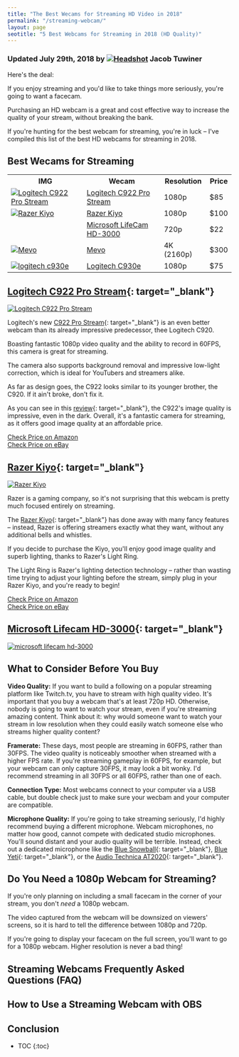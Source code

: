 ```yaml
---
title: "The Best Wecams for Streaming HD Video in 2018"
permalink: "/streaming-webcam/"
layout: page
seotitle: "5 Best Webcams for Streaming in 2018 (HD Quality)" 
---
```

<h3 class="page-subtitle">
	Updated July 29th, 2018 by 
	<a href="/about/"><img src="/img/profile/close.jpg" class="circle" alt="Headshot"></a>
	Jacob Tuwiner
</h3>

Here's the deal: 

If you enjoy streaming and you'd like to take things more seriously, you're going to want a facecam. 

Purchasing an HD webcam is a great and cost effective way to increase the quality of your stream, without breaking the bank. 

If you're hunting for the best webcam for streaming, you're in luck – I've compiled this list of the best HD webcams for streaming in 2018. 

## Best Wecams for Streaming 

<table class="basic-table" align="center">
	<tr>
		<th>IMG</th>
		<th>Wecam</th>
		<th>Resolution</th>
		<th>Price</th>
	</tr>
	<tr>
		<td><a target="_blank" href="https://amzn.to/2Ka2O8T"><img alt="Logitech C922 Pro Stream" class="table-image" src="/img/streaming-webcam/logitech-c922.jpg" /></a></td>
		<td><a target="_blank" href="https://amzn.to/2Ka2O8T">Logitech C922 Pro Stream</a></td>
		<td>1080p</td>
		<td>$85</td>
	</tr>
	<tr>
		<td><a target="_blank" href="https://amzn.to/2NYlhrf"><img alt="Razer Kiyo" class="table-image" src="/img/streaming-webcam/razer-kiyo.jpg" /></a></td>
		<td><a target="_blank" href="https://amzn.to/2NYlhrf">Razer Kiyo</a></td>
		<td>1080p</td>
		<td>$100</td>
	</tr>
	<tr>
		<td><a target="_blank" href="https://amzn.to/2M7bqir"><img alt="" class="table-image" src="/img/streaming-webcam/microsoft-lifecam-hd-3000.jpg" /></a></td>
		<td><a target="_blank" href="https://amzn.to/2M7bqir">Microsoft LifeCam HD-3000</a></td>
		<td>720p</td>
		<td>$22</td>
	</tr>
	<tr>
		<td><a target="_blank" href="https://amzn.to/2Ma4lxG"><img alt="Mevo" class="table-image" src="/img/streaming-webcam/mevo.png" /></a></td>
		<td><a target="_blank" href="https://amzn.to/2Ma4lxG">Mevo</a></td>
		<td>4K (2160p)</td>
		<td>$300</td>
	</tr>
	<tr>
		<td><a target="_blank" href="https://amzn.to/2v5hYaN"><img alt="logitech c930e" class="table-image" src="/img/streaming-webcam/logitech-c930e.png" /></a></td>
		<td><a target="_blank" href="https://amzn.to/2v5hYaN">Logitech C930e</a></td>
		<td>1080p</td>
		<td>$75</td>
	</tr>
</table>

## [Logitech C922 Pro Stream](https://amzn.to/2Ka2O8T){: target="_blank"}
<a target="_blank" href="https://amzn.to/2Ka2O8T"><img alt="Logitech C922 Pro Stream" class="img-right img-small" src="/img/streaming-webcam/logitech-c922.jpg" /></a>

Logitech's new [C922 Pro Stream](https://amzn.to/2Ka2O8T){: target="_blank"} is an even better webcam than its already impressive predecessor, thee Logitech C920. 

Boasting fantastic 1080p video quality and the ability to record in 60FPS, this camera is great for streaming. 

The camera also supports background removal and impressive low-light correction, which is ideal for YouTubers and streamers alike. 

As far as design goes, the C922 looks similar to its younger brother, the C920. If it ain't broke, don't fix it. 

As you can see in this [review](https://www.pcworld.com/article/3127780/consumer-electronics/logitech-c922-review-like-the-c920-it-replaces-this-webcam-gets-the-job-done.html){: target="_blank"}, the C922's image quality is impressive, even in the dark. Overall, it's a fantastic camera for streaming, as it offers good image quality at an affordable price. 

<div class="button-wrapper">
	<a class="cta-button buy-button" target="_blank" href="https://amzn.to/2Ka2O8T">Check Price on Amazon</a>
	<br>
	<a class="cta-button learn-button" href="http://rover.ebay.com/rover/1/711-53200-19255-0/1?icep_ff3=9&pub=5575177097&toolid=10001&campid=5338349767&customid=&icep_uq=logitech+c922+pro+stream&icep_sellerId=&icep_ex_kw=&icep_sortBy=12&icep_catId=&icep_minPrice=&icep_maxPrice=&ipn=psmain&icep_vectorid=229466&kwid=902099&mtid=824&kw=lg">Check Price on eBay</a>
</div>

## [Razer Kiyo](https://amzn.to/2NYlhrf){: target="_blank"}
<a target="_blank" href="https://amzn.to/2NYlhrf"><img alt="Razer Kiyo" class="img-right img-small" src="/img/streaming-webcam/razer-kiyo.jpg" /></a>

Razer is a gaming company, so it's not surprising that this webcam is pretty much focused entirely on streaming. 

The [Razer Kiyo](https://amzn.to/2NYlhrf){: target="_blank"} has done away with many fancy features – instead, Razer is offering streamers exactly what they want, without any additional bells and whistles. 

If you decide to purchase the Kiyo, you'll enjoy good image quality and superb lighting, thanks to Razer's Light Ring. 

The Light Ring is Razer's lighting detection technology – rather than wasting time trying to adjust your lighting before the stream, simply plug in your Razer Kiyo, and you're ready to begin! 

<div class="button-wrapper">
	<a class="cta-button buy-button" target="_blank" href="https://amzn.to/2NYlhrf">Check Price on Amazon</a>
	<br>
	<a class="cta-button learn-button" href="http://rover.ebay.com/rover/1/711-53200-19255-0/1?icep_ff3=9&pub=5575177097&toolid=10001&campid=5338349767&customid=&icep_uq=razer+kiyo&icep_sellerId=&icep_ex_kw=&icep_sortBy=12&icep_catId=&icep_minPrice=&icep_maxPrice=&ipn=psmain&icep_vectorid=229466&kwid=902099&mtid=824&kw=lg">Check Price on eBay</a>
</div>

## [Microsoft Lifecam HD-3000](https://amzn.to/2M7bqir){: target="_blank"}
<a target="_blank" href="https://amzn.to/2M7bqir"><img alt="microsoft lifecam hd-3000" class="table-image" src="/img/streaming-webcam/microsoft-lifecam-hd-3000.jpg" /></a>



## What to Consider Before You Buy

**Video Quality:** If you want to build a following on a popular streaming platform like Twitch.tv, you have to stream with high quality video. It's important that you buy a webcam that's at least 720p HD. Otherwise, nobody is going to want to watch your stream, even if you're streaming amazing content. Think about it: why would someone want to watch your stream in low resolution when they could easily watch someone else who streams higher quality content?

**Framerate:** These days, most people are streaming in 60FPS, rather than 30FPS. The video quality is noticeably smoother when streamed with a higher FPS rate. If you're streaming gameplay in 60FPS, for example, but your webcam can only capture 30FPS, it may look a bit wonky. I'd recommend streaming in all 30FPS or all 60FPS, rather than one of each. 

**Connection Type:** Most webcams connect to your computer via a USB cable, but double check just to make sure your wecbam and your computer are compatible. 

**Microphone Quality:** If you're going to take streaming seriously, I'd highly recommend buying a different microphone. Webcam microphones, no matter how good, cannot compete with dedicated studio microphones. You'll sound distant and your audio quality will be terrible. Instead, check out a dedicated microphone like the [Blue Snowball](https://amzn.to/2uYS20g){: target="_blank"}, [Blue Yeti](https://amzn.to/2mV94YJ){: target="_blank"}, or the [Audio Technica AT2020](https://amzn.to/2uX7j1A){: target="_blank"}. 

## Do You Need a 1080p Webcam for Streaming? 

If you're only planning on including a small facecam in the corner of your stream, you don't *need* a 1080p webcam. 

The video captured from the webcam will be downsized on viewers' screens, so it is hard to tell the difference between 1080p and 720p. 

If you're going to display your facecam on the full screen, you'll want to go for a 1080p webcam. Higher resolution is never a bad thing!

## Streaming Webcams Frequently Asked Questions (FAQ)

## How to Use a Streaming Webcam with OBS 

## Conclusion

* TOC
{:toc}